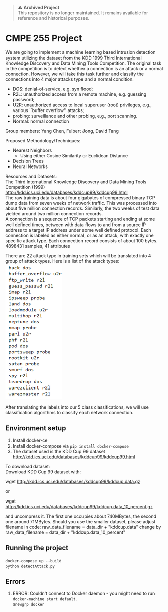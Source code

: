 
> ⚠️ **Archived Project**  
> This repository is no longer maintained. It remains available for reference and historical purposes.


# CMPE 255 Project

We are going to implement a machine learning based intrusion detection system utilizing the dataset from the KDD 1999 Third International Knowledge Discovery and Data Mining Tools Competition. The original task in the competition is to detect whether a connection is an attack or a normal connection. However, we will take this task further and classify the connections into 4 major attacks type and a normal condition.  
- DOS: denial-of-service, e.g. syn flood;  
- R2L: unauthorized access from a remote machine, e.g. guessing password;   
- U2R: unauthorized access to local superuser (root) privileges, e.g., various ``buffer overflow'' attacks;    
- probing: surveillance and other probing, e.g., port scanning.    
- Normal: normal connection  
   
   
Group members:  Yang Chen, Fulbert Jong, David Tang  

Proposed Methodology/Techniques:   
- Nearest Neighbors
   - Using either Cosine Similarity or Euclidean Distance
- Decision Trees
- Neural Networks

Resources and Datasets:    
The Third International Knowledge Discovery and Data Mining Tools Competition (1999)   
http://kdd.ics.uci.edu/databases/kddcup99/kddcup99.html    
The raw training data is about four gigabytes of compressed binary TCP dump data from seven weeks of network traffic. This was processed into about five million connection records. Similarly, the two weeks of test data yielded around two million connection records.     
A connection is a sequence of TCP packets starting and ending at some well defined times, between with data flows to and from a source IP address to a target IP address under some well defined protocol. Each connection is labeled as either normal, or as an attack, with exactly one specific attack type. Each connection record consists of about 100 bytes.  
4898431 samples, 41 attributes   

There are 22 attack type in training sets which will be translated into 4 group of attack types. Here is a list of the attack types:   
![Attack_types](assets/attack_types.png)   

After translating the labels into our 5 class classifications, we will use classification algorithms to classify each network connection.   

## Environment setup

1.  Install docker-ce
2.  Install docker-compose via `pip install docker-compose`
3.  The dataset used is the KDD Cup 99 dataset http://kdd.ics.uci.edu/databases/kddcup99/kddcup99.html

To download dataset:  
   Download KDD Cup 99 dataset with:

   wget http://kdd.ics.uci.edu/databases/kddcup99/kddcup.data.gz

   or

   wget http://kdd.ics.uci.edu/databases/kddcup99/kddcup.data_10_percent.gz

   and uncompress it. The first one occupies about 740MBytes, the second one
   around 71MBytes. Should you use the smaller dataset, please adjust filename
   in code:
   raw_data_filename = data_dir + "kddcup.data"
   change by
   raw_data_filename = data_dir + "kddcup.data_10_percent"


## Running the project

`docker-compose up --build`  
`python detectAttack.py`


## Errors

1. ERROR: Couldn't connect to Docker daemon - you might need to run `docker-machine start default`.  
`$newgrp docker`
